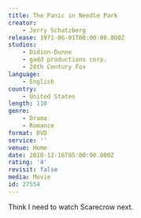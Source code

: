 ```yaml
---
title: The Panic in Needle Park
creator:
    - Jerry Schatzberg
release: 1971-06-01T00:00:00.000Z
studios:
    - Didion-Dunne
    - gadd productions corp.
    - 20th Century Fox
language:
    - English
country:
    - United States
length: 110
genre:
    - Drama
    - Romance
format: DVD
service: ''
venue: Home
date: 2018-12-16T05:00:00.000Z
rating: '4'
revisit: false
media: Movie
id: 27554
---
```


Think I need to watch Scarecrow next.

